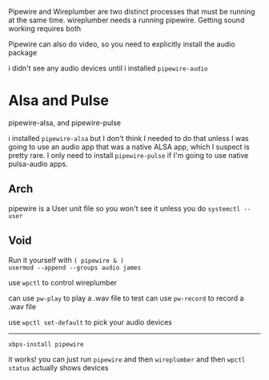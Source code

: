 Pipewire and Wireplumber are two distinct processes that must be running at the same time. wireplumber needs a running pipewire. Getting sound working requires both

Pipewire can also do video, so you need to explicitly install the audio package

i didn't see any audio devices until i installed `pipewire-audio`


# Alsa and Pulse
pipewire-alsa, and pipewire-pulse

i installed `pipewire-alsa` but I don't think I needed to do that unless I was going to use an audio app that was a native ALSA app, which I suspect is pretty rare. I only need to install `pipewire-pulse` if I'm going to use native pulsa-audio apps.




Arch
----
pipewire is a User unit file so you won't see it unless you do `systemctl --user`

Void
----
Run it yourself with `( pipewire & )`  
`usermod --append --groups audio james`

use `wpctl` to control wireplumber



can use `pw-play` to play a .wav file to test
can use `pw-record` to record a .wav file

use `wpctl set-default` to pick your audio devices


---
`xbps-install pipewire`


it works!
you can just run `pipewire` and then `wireplumber` and then `wpctl status` actually shows devices
